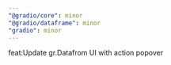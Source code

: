 ```yaml
---
"@gradio/core": minor
"@gradio/dataframe": minor
"gradio": minor
---
```


feat:Update gr.Datafrom UI with action popover
